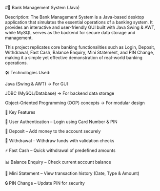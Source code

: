 #🏦 Bank Management System (Java)

Description:
The Bank Management System is a Java-based desktop application that simulates the essential operations of a banking system. It provides an interactive and user-friendly GUI built with Java Swing & AWT, while MySQL serves as the backend for secure data storage and management.

This project replicates core banking functionalities such as Login, Deposit, Withdrawal, Fast Cash, Balance Enquiry, Mini Statement, and PIN Change, making it a simple yet effective demonstration of real-world banking operations.



🛠️ Technologies Used:

Java (Swing & AWT) → For GUI

JDBC (MySQL/Database) → For backend data storage

Object-Oriented Programming (OOP) concepts → For modular design 



📌 Key Features

🔑 User Authentication – Login using Card Number & PIN

🏦 Deposit – Add money to the account securely

💸 Withdrawal – Withdraw funds with validation checks

⚡ Fast Cash – Quick withdrawal of predefined amounts

📊 Balance Enquiry – Check current account balance

📜 Mini Statement – View transaction history (Date, Type & Amount)

🔒 PIN Change – Update PIN for security


